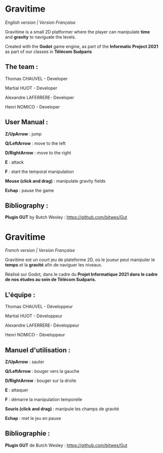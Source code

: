 # Gravitime
*English version | Version Française*

Gravitime is a small 2D platformer where the player can manipulate **time** and **gravity** to naviguate the levels.

Created with the **Godot** game engine, as part of the **Informatic Project 2021** as part of our classes in **Télécom Sudparis**

## The team :
Thomas CHAUVEL - Developer

Martial HUOT - Developer

Alexandre LAFERRERE- Developer

Henri NOMICO - Developer


## User Manual :

**Z/UpArrow** : jump

**Q/LeftArrow** : move to the left

**D/RightArrow** : move to the right

**E** : attack

**F** : start the temporal manipulation

**Mouse (click and drag)** : manipulate gravity fields

**Echap** : pause the game

## Bibliography :

**Plugin GUT** by Butch Wesley : https://github.com/bitwes/Gut


# Gravitime
*French version | Version Française*

Gravitime est un court jeu de plateforme 2D, où le joueur peut manipuler le **temps** et la **gravité** afin de naviguer les niveaux. 

Réalisé sur Godot, dans le cadre du **Projet Informatique 2021 dans le cadre de nos études au sein de Télécom Sudparis.**


## L'équipe :
Thomas CHAUVEL - Développeur

Martial HUOT - Développeur

Alexandre LAFERRERE- Développeur

Henri NOMICO - Développeur


## Manuel d'utilisation :

**Z/UpArrow** : sauter

**Q/LeftArrow** : bouger vers la gauche

**D/RightArrow** : bouger sur la droite

**E** : attaquer

**F** : démarre la manipulation temporelle

**Souris (click and drag)** : manipule les champs de gravité

**Echap** : met le jeu en pause

## Bibliographie :

**Plugin GUT** de Butch Wesley : https://github.com/bitwes/Gut
